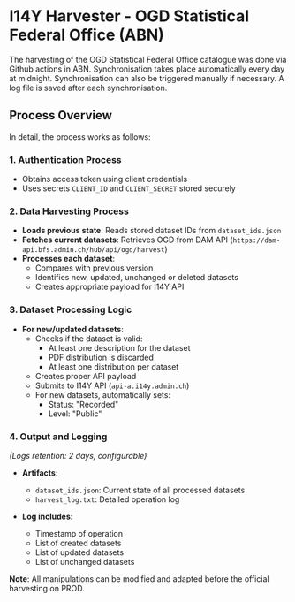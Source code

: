 # I14Y Harvester - OGD Statistical Federal Office (ABN)

The harvesting of the OGD Statistical Federal Office catalogue was done via Github actions in ABN. Synchronisation takes place automatically every day at midnight. Synchronisation can also be triggered manually if necessary. A log file is saved after each synchronisation.

## Process Overview

In detail, the process works as follows:

### 1. Authentication Process
- Obtains access token using client credentials
- Uses secrets `CLIENT_ID` and `CLIENT_SECRET` stored securely

### 2. Data Harvesting Process
- **Loads previous state**: Reads stored dataset IDs from `dataset_ids.json`
- **Fetches current datasets**: Retrieves OGD from DAM API (`https://dam-api.bfs.admin.ch/hub/api/ogd/harvest`)  
- **Processes each dataset**:  
   - Compares with previous version
   - Identifies new, updated, unchanged or deleted datasets
   - Creates appropriate payload for I14Y API  

### 3. Dataset Processing Logic
- **For new/updated datasets**:  
   - Checks if the dataset is valid:  
      - At least one description for the dataset  
      - PDF distribution is discarded  
      - At least one distribution per dataset
   - Creates proper API payload  
   - Submits to I14Y API (`api-a.i14y.admin.ch`)  
   - For new datasets, automatically sets:  
      - Status: "Recorded"
      - Level: "Public"  

### 4. Output and Logging
*(Logs retention: 2 days, configurable)*  

- **Artifacts**:  
   - `dataset_ids.json`: Current state of all processed datasets  
   - `harvest_log.txt`: Detailed operation log  

- **Log includes**:  
   - Timestamp of operation  
   - List of created datasets  
   - List of updated datasets  
   - List of unchanged datasets  

**Note**: All manipulations can be modified and adapted before the official harvesting on PROD.
